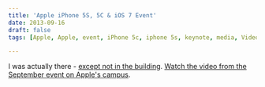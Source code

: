 ```yaml
---
title: 'Apple iPhone 5S, 5C & iOS 7 Event'
date: 2013-09-16
draft: false
tags: [Apple, Apple, event, iPhone 5c, iphone 5s, keynote, media, Video]

---
```


I was actually there - [except not in the building](http://flic.kr/p/fQQxoi). [Watch the video from the September event on Apple's campus](http://www.apple.com/apple-events/september-2013/).